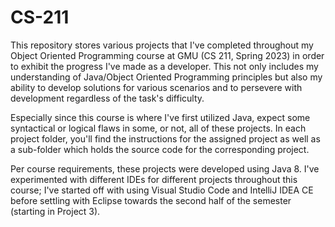 # CS-211
This repository stores various projects that I've completed throughout my Object Oriented Programming course at GMU (CS 211, Spring 2023) in order to exhibit the progress I've made as a developer. This not only includes my understanding of Java/Object Oriented Programming principles but also my ability to develop solutions for various scenarios and to persevere with development regardless of the task's difficulty. 

Especially since this course is where I've first utilized Java, expect some syntactical or logical flaws in some, or not, all of these projects. In each project folder, you'll find the instructions for the assigned project as well as a sub-folder which holds the source code for the corresponding project.

Per course requirements, these projects were developed using Java 8. I've experimented with different IDEs for different projects throughout this course; I've started off with using Visual Studio Code and IntelliJ IDEA CE before settling with Eclipse towards the second half of the semester (starting in Project 3).
